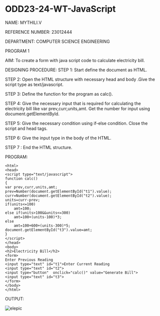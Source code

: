 # ODD23-24-WT-JavaScript
NAME: MYTHILI.V

REFERENCE NUMBER: 23012444

DEPARTMENT: COMPUTER SCIENCE ENGINEERING

PROGRAM 1


AIM:
To create a form with java script code to calculate electricity bill.

DESIGNING PROCEDURE:
STEP 1: Start define the document as HTML.

STEP 2: Open the HTML structure with necessary head and body .Give the script type as text/javascript.

STEP 3: Define the function for the program as calc().

STEP 4: Give the necessary input that is required for calculating the electricity bill like var prev,curr,units,amt. Get the number for input using document.getElementById.

STEP 5: Give the necessary condition using if-else condition. Close the script and head tags.

STEP 6: Give the input type in the body of the HTML.

STEP 7 : End the HTML structure.

PROGRAM:
```
<html>
<head>
<script type="text/javascript">
function calc()
{
var prev,curr,units,amt;
prev=Number(document.getElementById("t1").value);
curr=Number(document.getElementById("t2").value);
units=curr-prev;
if(units<=100)
	amt=100;
else if(units>100&&units<=300)
	amt=100+(units-100)*3;
else
	amt=100+600+(units-300)*5;
document.getElementById("t3").value=amt;
}
</script>
</head>
<body>
<h2>Electricity Bill</h2>
<form>
Enter Previous Reading 
<input type="text" id="t1">Enter Current Reading
<input type="text" id="t2">
<input type="button"  onclick="calc()" value="Generate Bill">
<input type="text" id="t3">
</form>
</body>
</html>
```
OUTPUT:

![elepic](https://github.com/Mythili7339267708/ODD23-24-WT-JavaScript/assets/144260246/38bdb461-64cf-4481-9d90-dd38e44601b1)
